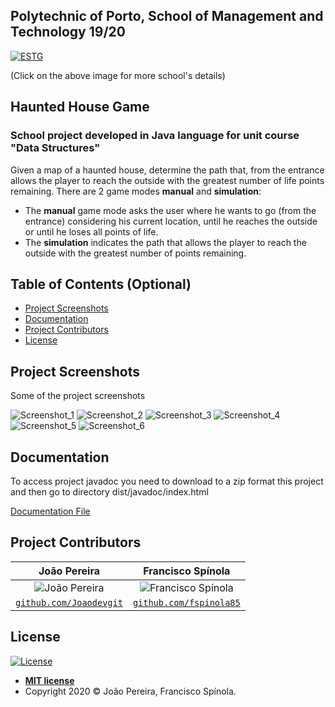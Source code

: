 ## Polytechnic of Porto, School of Management and Technology 19/20
<a href="https://www.estg.ipp.pt/"><img src="https://user-images.githubusercontent.com/44362304/94424125-9f4d8a00-0181-11eb-84cb-174d8dbde5ec.png" title="ESTG"></a>

 (Click on the above image for more school's details)

## Haunted House Game

### School project developed in Java language for unit course "Data Structures"
Given a map of a haunted house, determine the path that, from the entrance allows the player to reach the outside with the greatest number of life points remaining.
There are 2 game modes **manual** and **simulation**:
- The **manual** game mode asks the user where he wants to go (from the entrance) considering his current location, until he reaches the outside or until he loses all points of life.
- The **simulation** indicates the path that allows the player to reach the outside with the greatest number of points remaining.

## Table of Contents (Optional)

- [Project Screenshots](#project_screenshots)
- [Documentation](#documentation)
- [Project Contributors](#project_contributors)
- [License](#license)

<a name="project_screenshots"></a>
## Project Screenshots
Some of the project screenshots

![Screenshot_1](https://user-images.githubusercontent.com/44362304/94580094-6bea2880-0271-11eb-9959-af9987a6d681.png)
![Screenshot_2](https://user-images.githubusercontent.com/44362304/94580298-a5bb2f00-0271-11eb-8197-eb9c68651444.png)
![Screenshot_3](https://user-images.githubusercontent.com/44362304/94580914-5fb29b00-0272-11eb-83f1-3a525e7532ec.png)
![Screenshot_4](https://user-images.githubusercontent.com/44362304/94581602-2b8baa00-0273-11eb-8957-51b49174db85.png)
![Screenshot_5](https://user-images.githubusercontent.com/44362304/94581606-2cbcd700-0273-11eb-8098-b6c56cc074d6.png)
![Screenshot_6](https://user-images.githubusercontent.com/44362304/94581610-2d556d80-0273-11eb-9bce-0aa72bc1caea.png)

<a name="documentation"></a>
## Documentation
To access project javadoc you need to download to a zip format this project and then go to directory dist/javadoc/index.html
<p><a href=""> Documentation File</a></p>

<a name="project_contributors"></a>
## Project Contributors
| João Pereira | Francisco Spínola |
| :---: |:---:| 
| ![João Pereira](https://avatars2.githubusercontent.com/u/44362304?s=200&u=e779f8e4e1d4788360e7478a675df73f219b42b4&v=3)| ![Francisco Spínola](https://user-images.githubusercontent.com/44362304/94473787-94681900-01c4-11eb-89a4-9b80aa9a7b9f.png?s=200&v=3) |
| <a href="https://github.com/Joaodevgit" target="_blank">`github.com/Joaodevgit`</a> | <a href="https://github.com/fspinola85" target="_blank">`github.com/fspinola85`</a>|

<a name="license"></a>
## License

[![License](http://img.shields.io/:license-mit-blue.svg?style=flat-square)](http://badges.mit-license.org)
- **[MIT license](http://opensource.org/licenses/mit-license.php)**
- Copyright 2020 © João Pereira, Francisco Spínola.

